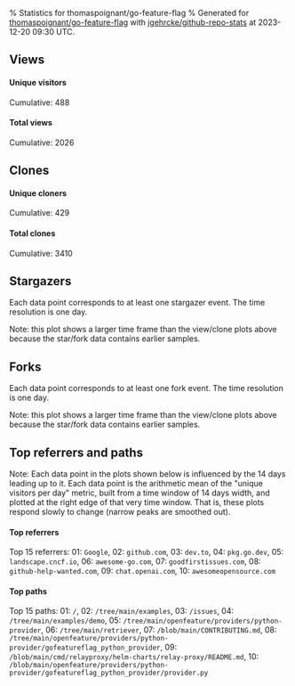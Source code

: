 % Statistics for thomaspoignant/go-feature-flag
% Generated for [thomaspoignant/go-feature-flag](https://github.com/thomaspoignant/go-feature-flag) with [jgehrcke/github-repo-stats](https://github.com/jgehrcke/github-repo-stats) at 2023-12-20 09:30 UTC.


## Views

#### Unique visitors
<div id="chart_views_unique" class="full-width-chart"></div>

Cumulative: 488

#### Total views
<div id="chart_views_total" class="full-width-chart"></div>

Cumulative: 2026

<div class="pagebreak-for-print"> </div>

## Clones

#### Unique cloners
<div id="chart_clones_unique" class="full-width-chart"></div>

Cumulative: 429

#### Total clones
<div id="chart_clones_total" class="full-width-chart"></div>

Cumulative: 3410



<div class="pagebreak-for-print"> </div>



## Stargazers

Each data point corresponds to at least one stargazer event.
The time resolution is one day.

<div id="chart_stargazers" class="full-width-chart"></div>


Note: this plot shows a larger time frame than the view/clone plots above because the star/fork data contains earlier samples.



## Forks

Each data point corresponds to at least one fork event.
The time resolution is one day.

<div id="chart_forks" class="full-width-chart"></div>


Note: this plot shows a larger time frame than the view/clone plots above because the star/fork data contains earlier samples.



<div class="pagebreak-for-print"> </div>



## Top referrers and paths


Note: Each data point in the plots shown below is influenced by the 14 days
leading up to it. Each data point is the arithmetic mean of the "unique
visitors per day" metric, built from a time window of 14 days width, and
plotted at the right edge of that very time window. That is, these plots
respond slowly to change (narrow peaks are smoothed out).




#### Top referrers


<div id="chart_referrers_top_n_alltime" class="full-width-chart"></div>

Top 15 referrers: 01: `Google`, 02: `github.com`, 03: `dev.to`, 04: `pkg.go.dev`, 05: `landscape.cncf.io`, 06: `awesome-go.com`, 07: `goodfirstissues.com`, 08: `github-help-wanted.com`, 09: `chat.openai.com`, 10: `awesomeopensource.com`





#### Top paths


<div id="chart_paths_top_n_alltime" class="full-width-chart"></div>

Top 15 paths: 01: `/`, 02: `/tree/main/examples`, 03: `/issues`, 04: `/tree/main/examples/demo`, 05: `/tree/main/openfeature/providers/python-provider`, 06: `/tree/main/retriever`, 07: `/blob/main/CONTRIBUTING.md`, 08: `/tree/main/openfeature/providers/python-provider/gofeatureflag_python_provider`, 09: `/blob/main/cmd/relayproxy/helm-charts/relay-proxy/README.md`, 10: `/blob/main/openfeature/providers/python-provider/gofeatureflag_python_provider/provider.py`


<script type="text/javascript">
    vegaEmbed('#chart_views_unique', {"$schema": "https://vega.github.io/schema/vega-lite/v4.17.0.json", "config": {"arc": {"fill": "#1b1e23"}, "area": {"fill": "#1b1e23"}, "axisBottom": {"domainColor": "#a9b4c4", "gridColor": "#a9b4c4", "labelColor": "#1b1e23", "labelFont": "relative-mono-11-pitch-pro, Menlo, monospace", "tickColor": "#a9b4c4", "titleColor": "#1b1e23", "titleFont": "relative-mono-11-pitch-pro, Menlo, monospace"}, "axisLeft": {"domainColor": "#a9b4c4", "gridColor": "#a9b4c4", "labelColor": "#1b1e23", "labelFont": "relative-mono-11-pitch-pro, Menlo, monospace", "tickColor": "#a9b4c4", "titleColor": "#1b1e23", "titleFont": "relative-mono-11-pitch-pro, Menlo, monospace"}, "axisX": {"grid": false}, "axisY": {"grid": false, "labelBound": true}, "background": "#FFFFFF", "group": {"fill": "#FFFFFF"}, "header": {"fontWeight": 400, "labelFont": "relative-mono-11-pitch-pro, Menlo, monospace", "titleFont": "relative-mono-11-pitch-pro, Menlo, monospace"}, "legend": {"labelFont": "relative-mono-11-pitch-pro, Menlo, monospace", "symbolSize": 200, "symbolType": "circle", "titleFont": "relative-mono-11-pitch-pro, Menlo, monospace"}, "line": {"color": "#1b1e23", "stroke": "#1b1e23"}, "path": {"stroke": "#1b1e23"}, "point": {"color": "#1b1e23", "cursor": "pointer", "filled": true, "size": 20}, "range": {"category": ["#85a2f7", "#ea9755", "#7eb36a", "#f07071", "#bc85d9", "#e587b6", "#a9b4c4", "#d4c05e", "#64b9c4"]}, "style": {"bar": {"fill": "#1b1e23"}, "text": {"font": "relative-mono-11-pitch-pro, Menlo, monospace", "fontWeight": 400}}, "symbol": {"shape": "circle"}, "title": {"anchor": "start", "font": "relative-mono-11-pitch-pro, Menlo, monospace", "fontWeight": 400}, "trail": {"color": "#1b1e23", "stroke": "#1b1e23"}, "view": {"stroke": null}}, "data": {"name": "data-275f5ce4012023078e861dd75636cba8"}, "datasets": {"data-275f5ce4012023078e861dd75636cba8": [{"time": "2023-12-06T00:00:00+00:00", "views_total": 132, "views_unique": 21}, {"time": "2023-12-07T00:00:00+00:00", "views_total": 79, "views_unique": 36}, {"time": "2023-12-08T00:00:00+00:00", "views_total": 294, "views_unique": 68}, {"time": "2023-12-09T00:00:00+00:00", "views_total": 81, "views_unique": 24}, {"time": "2023-12-10T00:00:00+00:00", "views_total": 49, "views_unique": 12}, {"time": "2023-12-11T00:00:00+00:00", "views_total": 149, "views_unique": 43}, {"time": "2023-12-12T00:00:00+00:00", "views_total": 221, "views_unique": 40}, {"time": "2023-12-13T00:00:00+00:00", "views_total": 211, "views_unique": 38}, {"time": "2023-12-14T00:00:00+00:00", "views_total": 84, "views_unique": 38}, {"time": "2023-12-15T00:00:00+00:00", "views_total": 165, "views_unique": 33}, {"time": "2023-12-16T00:00:00+00:00", "views_total": 26, "views_unique": 13}, {"time": "2023-12-17T00:00:00+00:00", "views_total": 40, "views_unique": 11}, {"time": "2023-12-18T00:00:00+00:00", "views_total": 257, "views_unique": 49}, {"time": "2023-12-19T00:00:00+00:00", "views_total": 210, "views_unique": 41}, {"time": "2023-12-20T00:00:00+00:00", "views_total": 28, "views_unique": 21}]}, "encoding": {"tooltip": [{"field": "views_unique", "format": ".1f", "title": "views (u)", "type": "quantitative"}, {"field": "time", "format": "%B %e, %Y", "title": "date", "type": "temporal"}], "x": {"axis": {"labelAngle": 25}, "field": "time", "scale": {"domain": ["2023-12-06", "2023-12-20"]}, "timeUnit": "yearmonthdate", "title": "date", "type": "temporal"}, "y": {"axis": {}, "field": "views_unique", "scale": {"domain": [0, 74.80000000000001], "type": "linear", "zero": true}, "title": "unique views per day", "type": "quantitative"}}, "height": 200, "mark": {"point": true, "type": "line"}, "padding": 10, "width": "container"}, {"actions": false, "renderer": "svg"}).catch(console.error);
vegaEmbed('#chart_views_total', {"$schema": "https://vega.github.io/schema/vega-lite/v4.17.0.json", "config": {"arc": {"fill": "#1b1e23"}, "area": {"fill": "#1b1e23"}, "axisBottom": {"domainColor": "#a9b4c4", "gridColor": "#a9b4c4", "labelColor": "#1b1e23", "labelFont": "relative-mono-11-pitch-pro, Menlo, monospace", "tickColor": "#a9b4c4", "titleColor": "#1b1e23", "titleFont": "relative-mono-11-pitch-pro, Menlo, monospace"}, "axisLeft": {"domainColor": "#a9b4c4", "gridColor": "#a9b4c4", "labelColor": "#1b1e23", "labelFont": "relative-mono-11-pitch-pro, Menlo, monospace", "tickColor": "#a9b4c4", "titleColor": "#1b1e23", "titleFont": "relative-mono-11-pitch-pro, Menlo, monospace"}, "axisX": {"grid": false}, "axisY": {"grid": false, "labelBound": true}, "background": "#FFFFFF", "group": {"fill": "#FFFFFF"}, "header": {"fontWeight": 400, "labelFont": "relative-mono-11-pitch-pro, Menlo, monospace", "titleFont": "relative-mono-11-pitch-pro, Menlo, monospace"}, "legend": {"labelFont": "relative-mono-11-pitch-pro, Menlo, monospace", "symbolSize": 200, "symbolType": "circle", "titleFont": "relative-mono-11-pitch-pro, Menlo, monospace"}, "line": {"color": "#1b1e23", "stroke": "#1b1e23"}, "path": {"stroke": "#1b1e23"}, "point": {"color": "#1b1e23", "cursor": "pointer", "filled": true, "size": 20}, "range": {"category": ["#85a2f7", "#ea9755", "#7eb36a", "#f07071", "#bc85d9", "#e587b6", "#a9b4c4", "#d4c05e", "#64b9c4"]}, "style": {"bar": {"fill": "#1b1e23"}, "text": {"font": "relative-mono-11-pitch-pro, Menlo, monospace", "fontWeight": 400}}, "symbol": {"shape": "circle"}, "title": {"anchor": "start", "font": "relative-mono-11-pitch-pro, Menlo, monospace", "fontWeight": 400}, "trail": {"color": "#1b1e23", "stroke": "#1b1e23"}, "view": {"stroke": null}}, "data": {"name": "data-275f5ce4012023078e861dd75636cba8"}, "datasets": {"data-275f5ce4012023078e861dd75636cba8": [{"time": "2023-12-06T00:00:00+00:00", "views_total": 132, "views_unique": 21}, {"time": "2023-12-07T00:00:00+00:00", "views_total": 79, "views_unique": 36}, {"time": "2023-12-08T00:00:00+00:00", "views_total": 294, "views_unique": 68}, {"time": "2023-12-09T00:00:00+00:00", "views_total": 81, "views_unique": 24}, {"time": "2023-12-10T00:00:00+00:00", "views_total": 49, "views_unique": 12}, {"time": "2023-12-11T00:00:00+00:00", "views_total": 149, "views_unique": 43}, {"time": "2023-12-12T00:00:00+00:00", "views_total": 221, "views_unique": 40}, {"time": "2023-12-13T00:00:00+00:00", "views_total": 211, "views_unique": 38}, {"time": "2023-12-14T00:00:00+00:00", "views_total": 84, "views_unique": 38}, {"time": "2023-12-15T00:00:00+00:00", "views_total": 165, "views_unique": 33}, {"time": "2023-12-16T00:00:00+00:00", "views_total": 26, "views_unique": 13}, {"time": "2023-12-17T00:00:00+00:00", "views_total": 40, "views_unique": 11}, {"time": "2023-12-18T00:00:00+00:00", "views_total": 257, "views_unique": 49}, {"time": "2023-12-19T00:00:00+00:00", "views_total": 210, "views_unique": 41}, {"time": "2023-12-20T00:00:00+00:00", "views_total": 28, "views_unique": 21}]}, "encoding": {"tooltip": [{"field": "views_total", "format": ".1f", "title": "views (t)", "type": "quantitative"}, {"field": "time", "format": "%B %e, %Y", "title": "date", "type": "temporal"}], "x": {"axis": {"labelAngle": 25}, "field": "time", "scale": {"domain": ["2023-12-06", "2023-12-20"]}, "timeUnit": "yearmonthdate", "title": "date", "type": "temporal"}, "y": {"axis": {"values": [1, 10, 50, 100, 500, 1000, 5000, 10000]}, "field": "views_total", "scale": {"domain": [0, 323.40000000000003], "type": "symlog", "zero": true}, "title": "total views per day", "type": "quantitative"}}, "height": 200, "mark": {"point": true, "type": "line"}, "padding": 10, "width": "container"}, {"actions": false, "renderer": "svg"}).catch(console.error);
vegaEmbed('#chart_clones_unique', {"$schema": "https://vega.github.io/schema/vega-lite/v4.17.0.json", "config": {"arc": {"fill": "#1b1e23"}, "area": {"fill": "#1b1e23"}, "axisBottom": {"domainColor": "#a9b4c4", "gridColor": "#a9b4c4", "labelColor": "#1b1e23", "labelFont": "relative-mono-11-pitch-pro, Menlo, monospace", "tickColor": "#a9b4c4", "titleColor": "#1b1e23", "titleFont": "relative-mono-11-pitch-pro, Menlo, monospace"}, "axisLeft": {"domainColor": "#a9b4c4", "gridColor": "#a9b4c4", "labelColor": "#1b1e23", "labelFont": "relative-mono-11-pitch-pro, Menlo, monospace", "tickColor": "#a9b4c4", "titleColor": "#1b1e23", "titleFont": "relative-mono-11-pitch-pro, Menlo, monospace"}, "axisX": {"grid": false}, "axisY": {"grid": false, "labelBound": true}, "background": "#FFFFFF", "group": {"fill": "#FFFFFF"}, "header": {"fontWeight": 400, "labelFont": "relative-mono-11-pitch-pro, Menlo, monospace", "titleFont": "relative-mono-11-pitch-pro, Menlo, monospace"}, "legend": {"labelFont": "relative-mono-11-pitch-pro, Menlo, monospace", "symbolSize": 200, "symbolType": "circle", "titleFont": "relative-mono-11-pitch-pro, Menlo, monospace"}, "line": {"color": "#1b1e23", "stroke": "#1b1e23"}, "path": {"stroke": "#1b1e23"}, "point": {"color": "#1b1e23", "cursor": "pointer", "filled": true, "size": 20}, "range": {"category": ["#85a2f7", "#ea9755", "#7eb36a", "#f07071", "#bc85d9", "#e587b6", "#a9b4c4", "#d4c05e", "#64b9c4"]}, "style": {"bar": {"fill": "#1b1e23"}, "text": {"font": "relative-mono-11-pitch-pro, Menlo, monospace", "fontWeight": 400}}, "symbol": {"shape": "circle"}, "title": {"anchor": "start", "font": "relative-mono-11-pitch-pro, Menlo, monospace", "fontWeight": 400}, "trail": {"color": "#1b1e23", "stroke": "#1b1e23"}, "view": {"stroke": null}}, "data": {"name": "data-1bb477523ff8df2220cf529f8ea84c67"}, "datasets": {"data-1bb477523ff8df2220cf529f8ea84c67": [{"clones_total": 4, "clones_unique": 4, "time": "2023-12-06T00:00:00+00:00"}, {"clones_total": 15, "clones_unique": 8, "time": "2023-12-07T00:00:00+00:00"}, {"clones_total": 509, "clones_unique": 78, "time": "2023-12-08T00:00:00+00:00"}, {"clones_total": 147, "clones_unique": 40, "time": "2023-12-09T00:00:00+00:00"}, {"clones_total": 3, "clones_unique": 3, "time": "2023-12-10T00:00:00+00:00"}, {"clones_total": 1323, "clones_unique": 104, "time": "2023-12-11T00:00:00+00:00"}, {"clones_total": 43, "clones_unique": 22, "time": "2023-12-12T00:00:00+00:00"}, {"clones_total": 86, "clones_unique": 19, "time": "2023-12-13T00:00:00+00:00"}, {"clones_total": 108, "clones_unique": 24, "time": "2023-12-14T00:00:00+00:00"}, {"clones_total": 20, "clones_unique": 8, "time": "2023-12-15T00:00:00+00:00"}, {"clones_total": 126, "clones_unique": 31, "time": "2023-12-16T00:00:00+00:00"}, {"clones_total": 2, "clones_unique": 2, "time": "2023-12-17T00:00:00+00:00"}, {"clones_total": 1003, "clones_unique": 76, "time": "2023-12-18T00:00:00+00:00"}, {"clones_total": 17, "clones_unique": 8, "time": "2023-12-19T00:00:00+00:00"}, {"clones_total": 4, "clones_unique": 2, "time": "2023-12-20T00:00:00+00:00"}]}, "encoding": {"tooltip": [{"field": "clones_unique", "format": ".1f", "title": "clones (u)", "type": "quantitative"}, {"field": "time", "format": "%B %e, %Y", "title": "date", "type": "temporal"}], "x": {"axis": {"labelAngle": 25}, "field": "time", "scale": {"domain": ["2023-12-06", "2023-12-20"]}, "timeUnit": "yearmonthdate", "title": "date", "type": "temporal"}, "y": {"axis": {"values": [1, 10, 50, 100, 500, 1000, 5000, 10000]}, "field": "clones_unique", "scale": {"domain": [0, 114.4], "type": "symlog", "zero": true}, "title": "unique clones per day", "type": "quantitative"}}, "height": 200, "mark": {"point": true, "type": "line"}, "padding": 10, "width": "container"}, {"actions": false, "renderer": "svg"}).catch(console.error);
vegaEmbed('#chart_clones_total', {"$schema": "https://vega.github.io/schema/vega-lite/v4.17.0.json", "config": {"arc": {"fill": "#1b1e23"}, "area": {"fill": "#1b1e23"}, "axisBottom": {"domainColor": "#a9b4c4", "gridColor": "#a9b4c4", "labelColor": "#1b1e23", "labelFont": "relative-mono-11-pitch-pro, Menlo, monospace", "tickColor": "#a9b4c4", "titleColor": "#1b1e23", "titleFont": "relative-mono-11-pitch-pro, Menlo, monospace"}, "axisLeft": {"domainColor": "#a9b4c4", "gridColor": "#a9b4c4", "labelColor": "#1b1e23", "labelFont": "relative-mono-11-pitch-pro, Menlo, monospace", "tickColor": "#a9b4c4", "titleColor": "#1b1e23", "titleFont": "relative-mono-11-pitch-pro, Menlo, monospace"}, "axisX": {"grid": false}, "axisY": {"grid": false, "labelBound": true}, "background": "#FFFFFF", "group": {"fill": "#FFFFFF"}, "header": {"fontWeight": 400, "labelFont": "relative-mono-11-pitch-pro, Menlo, monospace", "titleFont": "relative-mono-11-pitch-pro, Menlo, monospace"}, "legend": {"labelFont": "relative-mono-11-pitch-pro, Menlo, monospace", "symbolSize": 200, "symbolType": "circle", "titleFont": "relative-mono-11-pitch-pro, Menlo, monospace"}, "line": {"color": "#1b1e23", "stroke": "#1b1e23"}, "path": {"stroke": "#1b1e23"}, "point": {"color": "#1b1e23", "cursor": "pointer", "filled": true, "size": 20}, "range": {"category": ["#85a2f7", "#ea9755", "#7eb36a", "#f07071", "#bc85d9", "#e587b6", "#a9b4c4", "#d4c05e", "#64b9c4"]}, "style": {"bar": {"fill": "#1b1e23"}, "text": {"font": "relative-mono-11-pitch-pro, Menlo, monospace", "fontWeight": 400}}, "symbol": {"shape": "circle"}, "title": {"anchor": "start", "font": "relative-mono-11-pitch-pro, Menlo, monospace", "fontWeight": 400}, "trail": {"color": "#1b1e23", "stroke": "#1b1e23"}, "view": {"stroke": null}}, "data": {"name": "data-1bb477523ff8df2220cf529f8ea84c67"}, "datasets": {"data-1bb477523ff8df2220cf529f8ea84c67": [{"clones_total": 4, "clones_unique": 4, "time": "2023-12-06T00:00:00+00:00"}, {"clones_total": 15, "clones_unique": 8, "time": "2023-12-07T00:00:00+00:00"}, {"clones_total": 509, "clones_unique": 78, "time": "2023-12-08T00:00:00+00:00"}, {"clones_total": 147, "clones_unique": 40, "time": "2023-12-09T00:00:00+00:00"}, {"clones_total": 3, "clones_unique": 3, "time": "2023-12-10T00:00:00+00:00"}, {"clones_total": 1323, "clones_unique": 104, "time": "2023-12-11T00:00:00+00:00"}, {"clones_total": 43, "clones_unique": 22, "time": "2023-12-12T00:00:00+00:00"}, {"clones_total": 86, "clones_unique": 19, "time": "2023-12-13T00:00:00+00:00"}, {"clones_total": 108, "clones_unique": 24, "time": "2023-12-14T00:00:00+00:00"}, {"clones_total": 20, "clones_unique": 8, "time": "2023-12-15T00:00:00+00:00"}, {"clones_total": 126, "clones_unique": 31, "time": "2023-12-16T00:00:00+00:00"}, {"clones_total": 2, "clones_unique": 2, "time": "2023-12-17T00:00:00+00:00"}, {"clones_total": 1003, "clones_unique": 76, "time": "2023-12-18T00:00:00+00:00"}, {"clones_total": 17, "clones_unique": 8, "time": "2023-12-19T00:00:00+00:00"}, {"clones_total": 4, "clones_unique": 2, "time": "2023-12-20T00:00:00+00:00"}]}, "encoding": {"tooltip": [{"field": "clones_total", "format": ".1f", "title": "clones (t)", "type": "quantitative"}, {"field": "time", "format": "%B %e, %Y", "title": "date", "type": "temporal"}], "x": {"axis": {"labelAngle": 25}, "field": "time", "scale": {"domain": ["2023-12-06", "2023-12-20"]}, "timeUnit": "yearmonthdate", "title": "date", "type": "temporal"}, "y": {"axis": {"values": [1, 10, 50, 100, 500, 1000, 5000, 10000]}, "field": "clones_total", "scale": {"domain": [0, 1455.3000000000002], "type": "symlog", "zero": true}, "title": "total clones per day", "type": "quantitative"}}, "height": 200, "mark": {"point": true, "type": "line"}, "padding": 10, "width": "container"}, {"actions": false, "renderer": "svg"}).catch(console.error);
vegaEmbed('#chart_stargazers', {"$schema": "https://vega.github.io/schema/vega-lite/v4.17.0.json", "config": {"arc": {"fill": "#1b1e23"}, "area": {"fill": "#1b1e23"}, "axisBottom": {"domainColor": "#a9b4c4", "gridColor": "#a9b4c4", "labelColor": "#1b1e23", "labelFont": "relative-mono-11-pitch-pro, Menlo, monospace", "tickColor": "#a9b4c4", "titleColor": "#1b1e23", "titleFont": "relative-mono-11-pitch-pro, Menlo, monospace"}, "axisLeft": {"domainColor": "#a9b4c4", "gridColor": "#a9b4c4", "labelColor": "#1b1e23", "labelFont": "relative-mono-11-pitch-pro, Menlo, monospace", "tickColor": "#a9b4c4", "titleColor": "#1b1e23", "titleFont": "relative-mono-11-pitch-pro, Menlo, monospace"}, "axisX": {"grid": false}, "axisY": {"grid": false}, "background": "#FFFFFF", "group": {"fill": "#FFFFFF"}, "header": {"fontWeight": 400, "labelFont": "relative-mono-11-pitch-pro, Menlo, monospace", "titleFont": "relative-mono-11-pitch-pro, Menlo, monospace"}, "legend": {"labelFont": "relative-mono-11-pitch-pro, Menlo, monospace", "symbolSize": 200, "symbolType": "circle", "titleFont": "relative-mono-11-pitch-pro, Menlo, monospace"}, "line": {"color": "#1b1e23", "stroke": "#1b1e23"}, "path": {"stroke": "#1b1e23"}, "point": {"color": "#1b1e23", "cursor": "pointer", "filled": true, "size": 50}, "range": {"category": ["#85a2f7", "#ea9755", "#7eb36a", "#f07071", "#bc85d9", "#e587b6", "#a9b4c4", "#d4c05e", "#64b9c4"]}, "style": {"bar": {"fill": "#1b1e23"}, "text": {"font": "relative-mono-11-pitch-pro, Menlo, monospace", "fontWeight": 400}}, "symbol": {"shape": "circle"}, "title": {"anchor": "start", "font": "relative-mono-11-pitch-pro, Menlo, monospace", "fontWeight": 400}, "trail": {"color": "#1b1e23", "stroke": "#1b1e23"}, "view": {"stroke": null}}, "data": {"name": "data-95537d7f765eac2be21f14e86ad4b920"}, "datasets": {"data-95537d7f765eac2be21f14e86ad4b920": [{"stars_cumulative": 5.0, "time": "2020-12-16T00:00:00+00:00"}, {"stars_cumulative": 21.0, "time": "2021-01-06T22:00:00+00:00"}, {"stars_cumulative": 24.0, "time": "2021-01-17T21:00:00+00:00"}, {"stars_cumulative": 26.0, "time": "2021-01-28T20:00:00+00:00"}, {"stars_cumulative": 27.0, "time": "2021-02-08T19:00:00+00:00"}, {"stars_cumulative": 29.0, "time": "2021-03-02T17:00:00+00:00"}, {"stars_cumulative": 30.0, "time": "2021-03-13T16:00:00+00:00"}, {"stars_cumulative": 35.0, "time": "2021-03-24T15:00:00+00:00"}, {"stars_cumulative": 37.0, "time": "2021-04-04T14:00:00+00:00"}, {"stars_cumulative": 38.0, "time": "2021-04-15T13:00:00+00:00"}, {"stars_cumulative": 40.0, "time": "2021-04-26T12:00:00+00:00"}, {"stars_cumulative": 46.0, "time": "2021-05-07T11:00:00+00:00"}, {"stars_cumulative": 271.0, "time": "2021-05-18T10:00:00+00:00"}, {"stars_cumulative": 291.0, "time": "2021-05-29T09:00:00+00:00"}, {"stars_cumulative": 298.0, "time": "2021-06-09T08:00:00+00:00"}, {"stars_cumulative": 311.0, "time": "2021-06-20T07:00:00+00:00"}, {"stars_cumulative": 314.0, "time": "2021-07-01T06:00:00+00:00"}, {"stars_cumulative": 327.0, "time": "2021-07-12T05:00:00+00:00"}, {"stars_cumulative": 329.0, "time": "2021-07-23T04:00:00+00:00"}, {"stars_cumulative": 336.0, "time": "2021-08-03T03:00:00+00:00"}, {"stars_cumulative": 337.0, "time": "2021-08-14T02:00:00+00:00"}, {"stars_cumulative": 339.0, "time": "2021-09-15T23:00:00+00:00"}, {"stars_cumulative": 341.0, "time": "2021-09-26T22:00:00+00:00"}, {"stars_cumulative": 343.0, "time": "2021-10-07T21:00:00+00:00"}, {"stars_cumulative": 344.0, "time": "2021-10-18T20:00:00+00:00"}, {"stars_cumulative": 349.0, "time": "2021-10-29T19:00:00+00:00"}, {"stars_cumulative": 350.0, "time": "2021-11-09T18:00:00+00:00"}, {"stars_cumulative": 352.0, "time": "2021-11-20T17:00:00+00:00"}, {"stars_cumulative": 358.0, "time": "2021-12-01T16:00:00+00:00"}, {"stars_cumulative": 361.0, "time": "2021-12-23T14:00:00+00:00"}, {"stars_cumulative": 362.0, "time": "2022-01-03T13:00:00+00:00"}, {"stars_cumulative": 363.0, "time": "2022-01-14T12:00:00+00:00"}, {"stars_cumulative": 364.0, "time": "2022-01-25T11:00:00+00:00"}, {"stars_cumulative": 368.0, "time": "2022-02-05T10:00:00+00:00"}, {"stars_cumulative": 376.0, "time": "2022-02-16T09:00:00+00:00"}, {"stars_cumulative": 381.0, "time": "2022-02-27T08:00:00+00:00"}, {"stars_cumulative": 385.0, "time": "2022-03-10T07:00:00+00:00"}, {"stars_cumulative": 389.0, "time": "2022-03-21T06:00:00+00:00"}, {"stars_cumulative": 392.0, "time": "2022-04-01T05:00:00+00:00"}, {"stars_cumulative": 393.0, "time": "2022-04-12T04:00:00+00:00"}, {"stars_cumulative": 396.0, "time": "2022-04-23T03:00:00+00:00"}, {"stars_cumulative": 401.0, "time": "2022-05-04T02:00:00+00:00"}, {"stars_cumulative": 405.0, "time": "2022-05-15T01:00:00+00:00"}, {"stars_cumulative": 410.0, "time": "2022-05-26T00:00:00+00:00"}, {"stars_cumulative": 422.0, "time": "2022-06-05T23:00:00+00:00"}, {"stars_cumulative": 428.0, "time": "2022-06-16T22:00:00+00:00"}, {"stars_cumulative": 436.0, "time": "2022-06-27T21:00:00+00:00"}, {"stars_cumulative": 445.0, "time": "2022-07-08T20:00:00+00:00"}, {"stars_cumulative": 456.0, "time": "2022-07-19T19:00:00+00:00"}, {"stars_cumulative": 470.0, "time": "2022-07-30T18:00:00+00:00"}, {"stars_cumulative": 477.0, "time": "2022-08-10T17:00:00+00:00"}, {"stars_cumulative": 480.0, "time": "2022-08-21T16:00:00+00:00"}, {"stars_cumulative": 491.0, "time": "2022-09-01T15:00:00+00:00"}, {"stars_cumulative": 494.0, "time": "2022-09-12T14:00:00+00:00"}, {"stars_cumulative": 503.0, "time": "2022-09-23T13:00:00+00:00"}, {"stars_cumulative": 513.0, "time": "2022-10-04T12:00:00+00:00"}, {"stars_cumulative": 521.0, "time": "2022-10-15T11:00:00+00:00"}, {"stars_cumulative": 528.0, "time": "2022-10-26T10:00:00+00:00"}, {"stars_cumulative": 533.0, "time": "2022-11-06T09:00:00+00:00"}, {"stars_cumulative": 535.0, "time": "2022-11-17T08:00:00+00:00"}, {"stars_cumulative": 542.0, "time": "2022-11-28T07:00:00+00:00"}, {"stars_cumulative": 549.0, "time": "2022-12-09T06:00:00+00:00"}, {"stars_cumulative": 550.0, "time": "2022-12-20T05:00:00+00:00"}, {"stars_cumulative": 556.0, "time": "2022-12-31T04:00:00+00:00"}, {"stars_cumulative": 560.0, "time": "2023-01-11T03:00:00+00:00"}, {"stars_cumulative": 562.0, "time": "2023-01-22T02:00:00+00:00"}, {"stars_cumulative": 603.0, "time": "2023-02-02T01:00:00+00:00"}, {"stars_cumulative": 625.0, "time": "2023-02-13T00:00:00+00:00"}, {"stars_cumulative": 631.0, "time": "2023-02-23T23:00:00+00:00"}, {"stars_cumulative": 636.0, "time": "2023-03-06T22:00:00+00:00"}, {"stars_cumulative": 654.0, "time": "2023-03-17T21:00:00+00:00"}, {"stars_cumulative": 659.0, "time": "2023-03-28T20:00:00+00:00"}, {"stars_cumulative": 668.0, "time": "2023-04-08T19:00:00+00:00"}, {"stars_cumulative": 676.0, "time": "2023-04-19T18:00:00+00:00"}, {"stars_cumulative": 685.0, "time": "2023-04-30T17:00:00+00:00"}, {"stars_cumulative": 695.0, "time": "2023-05-11T16:00:00+00:00"}, {"stars_cumulative": 700.0, "time": "2023-05-22T15:00:00+00:00"}, {"stars_cumulative": 711.0, "time": "2023-06-02T14:00:00+00:00"}, {"stars_cumulative": 718.0, "time": "2023-06-13T13:00:00+00:00"}, {"stars_cumulative": 727.0, "time": "2023-06-24T12:00:00+00:00"}, {"stars_cumulative": 737.0, "time": "2023-07-05T11:00:00+00:00"}, {"stars_cumulative": 748.0, "time": "2023-07-16T10:00:00+00:00"}, {"stars_cumulative": 758.0, "time": "2023-07-27T09:00:00+00:00"}, {"stars_cumulative": 775.0, "time": "2023-08-07T08:00:00+00:00"}, {"stars_cumulative": 789.0, "time": "2023-08-18T07:00:00+00:00"}, {"stars_cumulative": 799.0, "time": "2023-08-29T06:00:00+00:00"}, {"stars_cumulative": 809.0, "time": "2023-09-09T05:00:00+00:00"}, {"stars_cumulative": 824.0, "time": "2023-09-20T04:00:00+00:00"}, {"stars_cumulative": 831.0, "time": "2023-10-01T03:00:00+00:00"}, {"stars_cumulative": 838.0, "time": "2023-10-12T02:00:00+00:00"}, {"stars_cumulative": 851.0, "time": "2023-10-23T01:00:00+00:00"}, {"stars_cumulative": 863.0, "time": "2023-11-03T00:00:00+00:00"}, {"stars_cumulative": 873.0, "time": "2023-11-13T23:00:00+00:00"}, {"stars_cumulative": 882.0, "time": "2023-11-24T22:00:00+00:00"}, {"stars_cumulative": 896.0, "time": "2023-12-05T21:00:00+00:00"}, {"stars_cumulative": 899.0, "time": "2023-12-16T20:00:00+00:00"}]}, "encoding": {"tooltip": [{"field": "stars_cumulative", "format": "d", "title": "stars", "type": "quantitative"}, {"field": "time", "format": "%B %e, %Y", "title": "date", "type": "temporal"}], "x": {"axis": {"labelAngle": 25}, "field": "time", "scale": {"domain": ["2020-12-14", "2023-12-20"]}, "timeUnit": "yearmonthdate", "title": "date", "type": "temporal"}, "y": {"field": "stars_cumulative", "scale": {"domain": [0, 988.9000000000001], "zero": true}, "title": "stargazer count (cumulative)", "type": "quantitative"}}, "height": 300, "mark": {"point": true, "type": "line"}, "padding": 10, "width": "container"}, {"actions": false, "renderer": "svg"}).catch(console.error);
vegaEmbed('#chart_forks', {"$schema": "https://vega.github.io/schema/vega-lite/v4.17.0.json", "config": {"arc": {"fill": "#1b1e23"}, "area": {"fill": "#1b1e23"}, "axisBottom": {"domainColor": "#a9b4c4", "gridColor": "#a9b4c4", "labelColor": "#1b1e23", "labelFont": "relative-mono-11-pitch-pro, Menlo, monospace", "tickColor": "#a9b4c4", "titleColor": "#1b1e23", "titleFont": "relative-mono-11-pitch-pro, Menlo, monospace"}, "axisLeft": {"domainColor": "#a9b4c4", "gridColor": "#a9b4c4", "labelColor": "#1b1e23", "labelFont": "relative-mono-11-pitch-pro, Menlo, monospace", "tickColor": "#a9b4c4", "titleColor": "#1b1e23", "titleFont": "relative-mono-11-pitch-pro, Menlo, monospace"}, "axisX": {"grid": false}, "axisY": {"grid": false}, "background": "#FFFFFF", "group": {"fill": "#FFFFFF"}, "header": {"fontWeight": 400, "labelFont": "relative-mono-11-pitch-pro, Menlo, monospace", "titleFont": "relative-mono-11-pitch-pro, Menlo, monospace"}, "legend": {"labelFont": "relative-mono-11-pitch-pro, Menlo, monospace", "symbolSize": 200, "symbolType": "circle", "titleFont": "relative-mono-11-pitch-pro, Menlo, monospace"}, "line": {"color": "#1b1e23", "stroke": "#1b1e23"}, "path": {"stroke": "#1b1e23"}, "point": {"color": "#1b1e23", "cursor": "pointer", "filled": true, "size": 50}, "range": {"category": ["#85a2f7", "#ea9755", "#7eb36a", "#f07071", "#bc85d9", "#e587b6", "#a9b4c4", "#d4c05e", "#64b9c4"]}, "style": {"bar": {"fill": "#1b1e23"}, "text": {"font": "relative-mono-11-pitch-pro, Menlo, monospace", "fontWeight": 400}}, "symbol": {"shape": "circle"}, "title": {"anchor": "start", "font": "relative-mono-11-pitch-pro, Menlo, monospace", "fontWeight": 400}, "trail": {"color": "#1b1e23", "stroke": "#1b1e23"}, "view": {"stroke": null}}, "data": {"name": "data-a010f52df91aa18314d2e174956c2a83"}, "datasets": {"data-a010f52df91aa18314d2e174956c2a83": [{"forks_cumulative": 1.0, "time": "2020-12-14T00:00:00+00:00"}, {"forks_cumulative": 5.0, "time": "2021-05-16T10:00:00+00:00"}, {"forks_cumulative": 7.0, "time": "2021-05-27T09:00:00+00:00"}, {"forks_cumulative": 8.0, "time": "2021-06-18T07:00:00+00:00"}, {"forks_cumulative": 9.0, "time": "2021-06-29T06:00:00+00:00"}, {"forks_cumulative": 10.0, "time": "2021-07-10T05:00:00+00:00"}, {"forks_cumulative": 11.0, "time": "2021-09-24T22:00:00+00:00"}, {"forks_cumulative": 12.0, "time": "2021-10-05T21:00:00+00:00"}, {"forks_cumulative": 14.0, "time": "2021-11-29T16:00:00+00:00"}, {"forks_cumulative": 15.0, "time": "2021-12-21T14:00:00+00:00"}, {"forks_cumulative": 16.0, "time": "2022-01-23T11:00:00+00:00"}, {"forks_cumulative": 17.0, "time": "2022-02-14T09:00:00+00:00"}, {"forks_cumulative": 18.0, "time": "2022-03-08T07:00:00+00:00"}, {"forks_cumulative": 19.0, "time": "2022-05-02T02:00:00+00:00"}, {"forks_cumulative": 20.0, "time": "2022-05-24T00:00:00+00:00"}, {"forks_cumulative": 22.0, "time": "2022-06-03T23:00:00+00:00"}, {"forks_cumulative": 24.0, "time": "2022-06-25T21:00:00+00:00"}, {"forks_cumulative": 25.0, "time": "2022-07-17T19:00:00+00:00"}, {"forks_cumulative": 26.0, "time": "2022-07-28T18:00:00+00:00"}, {"forks_cumulative": 27.0, "time": "2022-08-19T16:00:00+00:00"}, {"forks_cumulative": 28.0, "time": "2022-09-10T14:00:00+00:00"}, {"forks_cumulative": 30.0, "time": "2022-09-21T13:00:00+00:00"}, {"forks_cumulative": 32.0, "time": "2022-10-13T11:00:00+00:00"}, {"forks_cumulative": 34.0, "time": "2022-11-04T09:00:00+00:00"}, {"forks_cumulative": 35.0, "time": "2022-11-26T07:00:00+00:00"}, {"forks_cumulative": 37.0, "time": "2022-12-07T06:00:00+00:00"}, {"forks_cumulative": 39.0, "time": "2023-02-11T00:00:00+00:00"}, {"forks_cumulative": 42.0, "time": "2023-03-15T21:00:00+00:00"}, {"forks_cumulative": 44.0, "time": "2023-04-06T19:00:00+00:00"}, {"forks_cumulative": 47.0, "time": "2023-04-17T18:00:00+00:00"}, {"forks_cumulative": 48.0, "time": "2023-05-09T16:00:00+00:00"}, {"forks_cumulative": 50.0, "time": "2023-05-20T15:00:00+00:00"}, {"forks_cumulative": 51.0, "time": "2023-05-31T14:00:00+00:00"}, {"forks_cumulative": 53.0, "time": "2023-06-11T13:00:00+00:00"}, {"forks_cumulative": 56.0, "time": "2023-06-22T12:00:00+00:00"}, {"forks_cumulative": 60.0, "time": "2023-07-03T11:00:00+00:00"}, {"forks_cumulative": 61.0, "time": "2023-07-14T10:00:00+00:00"}, {"forks_cumulative": 63.0, "time": "2023-07-25T09:00:00+00:00"}, {"forks_cumulative": 64.0, "time": "2023-08-05T08:00:00+00:00"}, {"forks_cumulative": 65.0, "time": "2023-08-27T06:00:00+00:00"}, {"forks_cumulative": 66.0, "time": "2023-09-18T04:00:00+00:00"}, {"forks_cumulative": 68.0, "time": "2023-09-29T03:00:00+00:00"}, {"forks_cumulative": 73.0, "time": "2023-10-10T02:00:00+00:00"}, {"forks_cumulative": 82.0, "time": "2023-10-21T01:00:00+00:00"}, {"forks_cumulative": 84.0, "time": "2023-11-01T00:00:00+00:00"}, {"forks_cumulative": 86.0, "time": "2023-11-11T23:00:00+00:00"}, {"forks_cumulative": 87.0, "time": "2023-12-03T21:00:00+00:00"}, {"forks_cumulative": 88.0, "time": "2023-12-14T20:00:00+00:00"}]}, "encoding": {"tooltip": [{"field": "forks_cumulative", "format": "d", "title": "forks", "type": "quantitative"}, {"field": "time", "format": "%B %e, %Y", "title": "date", "type": "temporal"}], "x": {"axis": {"labelAngle": 25}, "field": "time", "scale": {"domain": ["2020-12-14", "2023-12-20"]}, "timeUnit": "yearmonthdate", "title": "date", "type": "temporal"}, "y": {"field": "forks_cumulative", "scale": {"domain": [0, 96.80000000000001], "zero": true}, "title": "fork count (cumulative)", "type": "quantitative"}}, "height": 300, "mark": {"point": true, "type": "line"}, "padding": 10, "width": "container"}, {"actions": false, "renderer": "svg"}).catch(console.error);
vegaEmbed('#chart_referrers_top_n_alltime', {"$schema": "https://vega.github.io/schema/vega-lite/v4.17.0.json", "config": {"arc": {"fill": "#1b1e23"}, "area": {"fill": "#1b1e23"}, "axisBottom": {"domainColor": "#a9b4c4", "gridColor": "#a9b4c4", "labelColor": "#1b1e23", "labelFont": "relative-mono-11-pitch-pro, Menlo, monospace", "tickColor": "#a9b4c4", "titleColor": "#1b1e23", "titleFont": "relative-mono-11-pitch-pro, Menlo, monospace"}, "axisLeft": {"domainColor": "#a9b4c4", "gridColor": "#a9b4c4", "labelColor": "#1b1e23", "labelFont": "relative-mono-11-pitch-pro, Menlo, monospace", "tickColor": "#a9b4c4", "titleColor": "#1b1e23", "titleFont": "relative-mono-11-pitch-pro, Menlo, monospace"}, "axisX": {"grid": false}, "axisY": {"grid": false}, "background": "#FFFFFF", "group": {"fill": "#FFFFFF"}, "header": {"fontWeight": 400, "labelFont": "relative-mono-11-pitch-pro, Menlo, monospace", "titleFont": "relative-mono-11-pitch-pro, Menlo, monospace"}, "legend": {"labelFont": "relative-mono-11-pitch-pro, Menlo, monospace", "symbolSize": 200, "symbolType": "circle", "titleFont": "relative-mono-11-pitch-pro, Menlo, monospace"}, "line": {"color": "#1b1e23", "stroke": "#1b1e23"}, "path": {"stroke": "#1b1e23"}, "point": {"color": "#1b1e23", "cursor": "pointer", "filled": true, "size": 30}, "range": {"category": ["#85a2f7", "#ea9755", "#7eb36a", "#f07071", "#bc85d9", "#e587b6", "#a9b4c4", "#d4c05e", "#64b9c4"]}, "style": {"bar": {"fill": "#1b1e23"}, "text": {"font": "relative-mono-11-pitch-pro, Menlo, monospace", "fontWeight": 400}}, "symbol": {"shape": "circle"}, "title": {"anchor": "start", "font": "relative-mono-11-pitch-pro, Menlo, monospace", "fontWeight": 400}, "trail": {"color": "#1b1e23", "stroke": "#1b1e23"}, "view": {"stroke": null}}, "data": {"name": "data-4ab9956c2754f9dbe1fd83ca9232afda"}, "datasets": {"data-4ab9956c2754f9dbe1fd83ca9232afda": [{"referrer": "Google", "time": "2023-12-20T00:00:00+00:00", "views_unique": 82, "views_unique_norm": 5.857142857142857}, {"referrer": "github.com", "time": "2023-12-20T00:00:00+00:00", "views_unique": 55, "views_unique_norm": 3.9285714285714284}, {"referrer": "dev.to", "time": "2023-12-20T00:00:00+00:00", "views_unique": 12, "views_unique_norm": 0.8571428571428571}, {"referrer": "pkg.go.dev", "time": "2023-12-20T00:00:00+00:00", "views_unique": 10, "views_unique_norm": 0.7142857142857143}, {"referrer": "landscape.cncf.io", "time": "2023-12-20T00:00:00+00:00", "views_unique": 6, "views_unique_norm": 0.42857142857142855}, {"referrer": "awesome-go.com", "time": "2023-12-20T00:00:00+00:00", "views_unique": 3, "views_unique_norm": 0.21428571428571427}, {"referrer": "goodfirstissues.com", "time": "2023-12-20T00:00:00+00:00", "views_unique": 3, "views_unique_norm": 0.21428571428571427}]}, "encoding": {"color": {"field": "referrer", "legend": {"direction": "vertical", "orient": "top", "title": "Legend:"}, "sort": {"field": "order"}, "type": "nominal"}, "tooltip": [{"field": "referrer", "type": "nominal"}, {"field": "views_unique_norm", "format": ".2f", "title": "views (14d mean)", "type": "quantitative"}, {"field": "time", "format": "%B %e, %Y", "title": "date", "type": "temporal"}], "x": {"axis": {"labelAngle": 25}, "field": "time", "scale": {"domain": ["2023-12-06", "2023-12-20"]}, "timeUnit": "yearmonthdate", "title": "date", "type": "temporal"}, "y": {"field": "views_unique_norm", "scale": {"domain": [0, 6.442857142857143], "type": "linear", "zero": true}, "title": "unique visitors per day (mean from last 14 days)", "type": "quantitative"}}, "height": 300, "mark": {"point": true, "type": "line"}, "padding": 10, "width": "container"}, {"actions": false, "renderer": "svg"}).catch(console.error);
vegaEmbed('#chart_paths_top_n_alltime', {"$schema": "https://vega.github.io/schema/vega-lite/v4.17.0.json", "config": {"arc": {"fill": "#1b1e23"}, "area": {"fill": "#1b1e23"}, "axisBottom": {"domainColor": "#a9b4c4", "gridColor": "#a9b4c4", "labelColor": "#1b1e23", "labelFont": "relative-mono-11-pitch-pro, Menlo, monospace", "tickColor": "#a9b4c4", "titleColor": "#1b1e23", "titleFont": "relative-mono-11-pitch-pro, Menlo, monospace"}, "axisLeft": {"domainColor": "#a9b4c4", "gridColor": "#a9b4c4", "labelColor": "#1b1e23", "labelFont": "relative-mono-11-pitch-pro, Menlo, monospace", "tickColor": "#a9b4c4", "titleColor": "#1b1e23", "titleFont": "relative-mono-11-pitch-pro, Menlo, monospace"}, "axisX": {"grid": false}, "axisY": {"grid": false}, "background": "#FFFFFF", "group": {"fill": "#FFFFFF"}, "header": {"fontWeight": 400, "labelFont": "relative-mono-11-pitch-pro, Menlo, monospace", "titleFont": "relative-mono-11-pitch-pro, Menlo, monospace"}, "legend": {"labelFont": "relative-mono-11-pitch-pro, Menlo, monospace", "symbolSize": 200, "symbolType": "circle", "titleFont": "relative-mono-11-pitch-pro, Menlo, monospace"}, "line": {"color": "#1b1e23", "stroke": "#1b1e23"}, "path": {"stroke": "#1b1e23"}, "point": {"color": "#1b1e23", "cursor": "pointer", "filled": true, "size": 30}, "range": {"category": ["#85a2f7", "#ea9755", "#7eb36a", "#f07071", "#bc85d9", "#e587b6", "#a9b4c4", "#d4c05e", "#64b9c4"]}, "style": {"bar": {"fill": "#1b1e23"}, "text": {"font": "relative-mono-11-pitch-pro, Menlo, monospace", "fontWeight": 400}}, "symbol": {"shape": "circle"}, "title": {"anchor": "start", "font": "relative-mono-11-pitch-pro, Menlo, monospace", "fontWeight": 400}, "trail": {"color": "#1b1e23", "stroke": "#1b1e23"}, "view": {"stroke": null}}, "data": {"name": "data-abeb2387946c70f057122425d5259315"}, "datasets": {"data-abeb2387946c70f057122425d5259315": [{"path": "/", "time": "2023-12-20T00:00:00+00:00", "views_unique": 273, "views_unique_norm": 19.5}, {"path": "/tree/main/examples", "time": "2023-12-20T00:00:00+00:00", "views_unique": 21, "views_unique_norm": 1.5}, {"path": "/issues", "time": "2023-12-20T00:00:00+00:00", "views_unique": 17, "views_unique_norm": 1.2142857142857142}, {"path": "/tree/main/examples/demo", "time": "2023-12-20T00:00:00+00:00", "views_unique": 14, "views_unique_norm": 1.0}, {"path": "/tree/main/openfeature/providers/python-provider", "time": "2023-12-20T00:00:00+00:00", "views_unique": 10, "views_unique_norm": 0.7142857142857143}, {"path": "/tree/main/retriever", "time": "2023-12-20T00:00:00+00:00", "views_unique": 8, "views_unique_norm": 0.5714285714285714}, {"path": "/blob/main/CONTRIBUTING.md", "time": "2023-12-20T00:00:00+00:00", "views_unique": 5, "views_unique_norm": 0.35714285714285715}]}, "encoding": {"color": {"field": "path", "legend": {"direction": "vertical", "orient": "top", "title": "Legend:"}, "sort": {"field": "order"}, "type": "nominal"}, "tooltip": [{"field": "path", "type": "nominal"}, {"field": "views_unique_norm", "format": ".2f", "title": "views (14d mean)", "type": "quantitative"}, {"field": "time", "format": "%B %e, %Y", "title": "date", "type": "temporal"}], "x": {"axis": {"labelAngle": 25}, "field": "time", "scale": {"domain": ["2023-12-06", "2023-12-20"]}, "timeUnit": "yearmonthdate", "title": "date", "type": "temporal"}, "y": {"field": "views_unique_norm", "scale": {"domain": [0, 21.450000000000003], "type": "symlog", "zero": true}, "title": "unique visitors per day (mean from last 14 days)", "type": "quantitative"}}, "height": 300, "mark": {"point": true, "type": "line"}, "padding": 10, "width": "container"}, {"actions": false, "renderer": "svg"}).catch(console.error);
    </script>